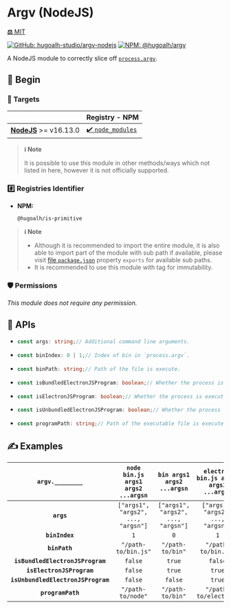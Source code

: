 # Argv (NodeJS)

[**⚖️** MIT](./LICENSE.md)

[![GitHub: hugoalh-studio/argv-nodejs](https://img.shields.io/github/v/release/hugoalh-studio/argv-nodejs?label=hugoalh-studio/argv-nodejs&labelColor=181717&logo=github&logoColor=ffffff&sort=semver&style=flat "GitHub: hugoalh-studio/argv-nodejs")](https://github.com/hugoalh-studio/argv-nodejs)
[![NPM: @hugoalh/argv](https://img.shields.io/npm/v/@hugoalh/argv?label=@hugoalh/argv&labelColor=CB3837&logo=npm&logoColor=ffffff&style=flat "NPM: @hugoalh/argv")](https://www.npmjs.com/package/@hugoalh/argv)

A NodeJS module to correctly slice off [`process.argv`](https://nodejs.org/api/process.html#processargv).

## 🔰 Begin

### 🎯 Targets

|  | **Registry - NPM** |
|:--|:--|
| **[NodeJS](https://nodejs.org/)** >= v16.13.0 | [✔️ `node_modules`](https://docs.npmjs.com/using-npm-packages-in-your-projects) |

> **ℹ️ Note**
>
> It is possible to use this module in other methods/ways which not listed in here, however it is not officially supported.

### #️⃣ Registries Identifier

- **NPM:**
  ```
  @hugoalh/is-primitive
  ```

> **ℹ️ Note**
>
> - Although it is recommended to import the entire module, it is also able to import part of the module with sub path if available, please visit [file `package.json`](./package.json) property `exports` for available sub paths.
> - It is recommended to use this module with tag for immutability.

### 🛡️ Permissions

*This module does not require any permission.*

## 🧩 APIs

- ```ts
  const args: string;// Additional command line arguments.
  ```
- ```ts
  const binIndex: 0 | 1;// Index of bin in `process.argv`.
  ```
- ```ts
  const binPath: string;// Path of the file is execute.
  ```
- ```ts
  const isBundledElectronJSProgram: boolean;// Whether the process is execute from bundled ElectronJS program.
  ```
- ```ts
  const isElectronJSProgram: boolean;// Whether the process is execute from ElectronJS program.
  ```
- ```ts
  const isUnbundledElectronJSProgram: boolean;// Whether the process is execute from unbundled ElectronJS program.
  ```
- ```ts
  const programPath: string;// Path of the executable file is execute.
  ```

## ✍️ Examples

| **`argv.________`** | **`node bin.js args1 args2 ...argsn`** | **`bin args1 args2 ...argsn`** | **`electron bin.js args1 args2 ...argsn`** |
|:-:|:-:|:-:|:-:|
| **`args`** | `["args1", "args2", ..., "argsn"]` | `["args1", "args2", ..., "argsn"]` | `["args1", "args2", ..., "argsn"]` |
| **`binIndex`** | `1` | `0` | `1` |
| **`binPath`** | `"/path-to/bin.js"` | `"/path-to/bin"` | `"/path-to/bin.js"` |
| **`isBundledElectronJSProgram`** | `false` | `true` | `false` |
| **`isElectronJSProgram`** | `false` | `true` | `true` |
| **`isUnbundledElectronJSProgram`** | `false` | `false` | `true` |
| **`programPath`** | `"/path-to/node"` | `"/path-to/bin"` | `"/path-to/electron"` |
